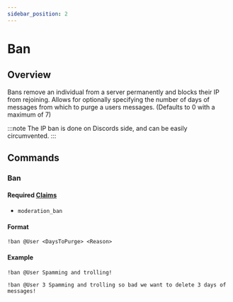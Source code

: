 ```yaml
---
sidebar_position: 2
---
```

# Ban

## Overview
Bans remove an individual from a server permanently and blocks their IP from rejoining. Allows for optionally specifying the number of days of messages from which to purge a users messages. (Defaults to 0 with a maximum of 7)

:::note
The IP ban is done on Discords side, and can be easily circumvented.
:::

## Commands

### Ban

#### Required [Claims](./Claims.md)
* `moderation_ban`

#### Format
```
!ban @User <DaysToPurge> <Reason>
```

#### Example
```
!ban @User Spamming and trolling!

!ban @User 3 Spamming and trolling so bad we want to delete 3 days of messages!
```